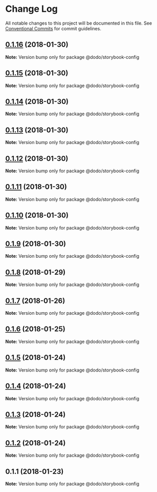 # Change Log

All notable changes to this project will be documented in this file.
See [Conventional Commits](https://conventionalcommits.org) for commit guidelines.

<a name="0.1.16"></a>
## [0.1.16](https://bitbucket.isobaraustralia.com/scm/~adrian.bonnici/dodo-packages-monorepo/compare/@dodo/storybook-config@0.1.14...@dodo/storybook-config@0.1.16) (2018-01-30)




**Note:** Version bump only for package @dodo/storybook-config

<a name="0.1.15"></a>
## [0.1.15](https://bitbucket.isobaraustralia.com/scm/~adrian.bonnici/dodo-packages-monorepo/compare/@dodo/storybook-config@0.1.14...@dodo/storybook-config@0.1.15) (2018-01-30)




**Note:** Version bump only for package @dodo/storybook-config

<a name="0.1.14"></a>
## [0.1.14](https://bitbucket.isobaraustralia.com/scm/~adrian.bonnici/dodo-packages-monorepo/compare/@dodo/storybook-config@0.1.13...@dodo/storybook-config@0.1.14) (2018-01-30)




**Note:** Version bump only for package @dodo/storybook-config

<a name="0.1.13"></a>
## [0.1.13](https://bitbucket.isobaraustralia.com/scm/~adrian.bonnici/dodo-packages-monorepo/compare/@dodo/storybook-config@0.1.12...@dodo/storybook-config@0.1.13) (2018-01-30)




**Note:** Version bump only for package @dodo/storybook-config

<a name="0.1.12"></a>
## [0.1.12](https://bitbucket.isobaraustralia.com/scm/~adrian.bonnici/dodo-packages-monorepo/compare/@dodo/storybook-config@0.1.11...@dodo/storybook-config@0.1.12) (2018-01-30)




**Note:** Version bump only for package @dodo/storybook-config

<a name="0.1.11"></a>
## [0.1.11](https://bitbucket.isobaraustralia.com/scm/~adrian.bonnici/dodo-packages-monorepo/compare/@dodo/storybook-config@0.1.10...@dodo/storybook-config@0.1.11) (2018-01-30)




**Note:** Version bump only for package @dodo/storybook-config

<a name="0.1.10"></a>
## [0.1.10](https://bitbucket.isobaraustralia.com/scm/~adrian.bonnici/dodo-packages-monorepo/compare/@dodo/storybook-config@0.1.9...@dodo/storybook-config@0.1.10) (2018-01-30)




**Note:** Version bump only for package @dodo/storybook-config

<a name="0.1.9"></a>
## [0.1.9](https://bitbucket.isobaraustralia.com/scm/~adrian.bonnici/dodo-packages-monorepo/compare/@dodo/storybook-config@0.1.8...@dodo/storybook-config@0.1.9) (2018-01-30)




**Note:** Version bump only for package @dodo/storybook-config

<a name="0.1.8"></a>
## [0.1.8](https://bitbucket.isobaraustralia.com/scm/~adrian.bonnici/dodo-packages-monorepo/compare/@dodo/storybook-config@0.1.7...@dodo/storybook-config@0.1.8) (2018-01-29)




**Note:** Version bump only for package @dodo/storybook-config

<a name="0.1.7"></a>
## [0.1.7](https://bitbucket.isobaraustralia.com/scm/~adrian.bonnici/dodo-packages-monorepo/compare/@dodo/storybook-config@0.1.6...@dodo/storybook-config@0.1.7) (2018-01-26)




**Note:** Version bump only for package @dodo/storybook-config

<a name="0.1.6"></a>
## [0.1.6](/compare/@dodo/storybook-config@0.1.5...@dodo/storybook-config@0.1.6) (2018-01-25)




**Note:** Version bump only for package @dodo/storybook-config

<a name="0.1.5"></a>
## [0.1.5](/compare/@dodo/storybook-config@0.1.4...@dodo/storybook-config@0.1.5) (2018-01-24)




**Note:** Version bump only for package @dodo/storybook-config

<a name="0.1.4"></a>
## [0.1.4](/compare/@dodo/storybook-config@0.1.3...@dodo/storybook-config@0.1.4) (2018-01-24)




**Note:** Version bump only for package @dodo/storybook-config

<a name="0.1.3"></a>
## [0.1.3](/compare/@dodo/storybook-config@0.1.2...@dodo/storybook-config@0.1.3) (2018-01-24)




**Note:** Version bump only for package @dodo/storybook-config

<a name="0.1.2"></a>
## [0.1.2](/compare/@dodo/storybook-config@0.1.1...@dodo/storybook-config@0.1.2) (2018-01-24)




**Note:** Version bump only for package @dodo/storybook-config

<a name="0.1.1"></a>
## 0.1.1 (2018-01-23)




**Note:** Version bump only for package @dodo/storybook-config
